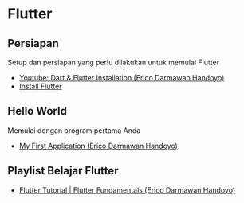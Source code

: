 # Flutter

## Persiapan
Setup dan persiapan yang perlu dilakukan untuk memulai Flutter
- [Youtube: Dart & Flutter Installation (Erico Darmawan Handoyo)](https://youtu.be/asNdz10WR6w?si=ePXjDAwlqsD8POSw)
- [Install Flutter](https://docs.flutter.dev/get-started/install)

## Hello World
Memulai dengan program pertama Anda
- [My First Application (Erico Darmawan Handoyo)](https://www.youtube.com/watch?v=DzzFF-0U2Lw&list=PLZQbl9Jhl-VACm40h5t6QMDB92WlopQmV&index=6)

## Playlist Belajar Flutter
- [Flutter Tutorial | Flutter Fundamentals (Erico Darmawan Handoyo)](https://www.youtube.com/watch?v=SoX3cel4LRM&list=PLZQbl9Jhl-VACm40h5t6QMDB92WlopQmV)